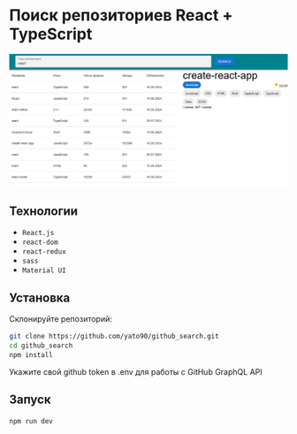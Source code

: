 # Поиск репозиториев React + TypeScript
![Скриншот поиска](screen.png)

## Технологии

* `React.js`
* `react-dom`
* `react-redux`
* `sass`
* `Material UI`

## Установка

Склонируйте репозиторий:

```bash
git clone https://github.com/yato90/github_search.git
cd github_search
npm install
```
Укажите свой github token в .env для работы с GitHub GraphQL API

## Запуск

```bash
npm run dev
```
